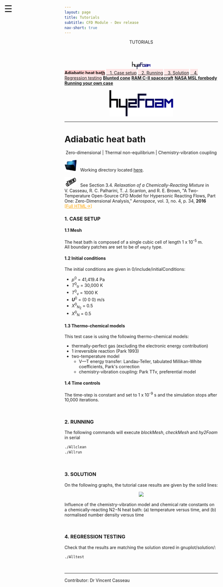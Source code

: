 ```yaml
---
layout: page
title: Tutorials
subtitle: CFD Module - Dev release
nav-short: true
---
```


<div id="mySidenav" class="sidenav">
  <a href="javascript:void(0)" class="closebtn" onclick="closeNav()"><i class='fa fa-times'></i></a>
  <header>TUTORIALS</header>
  <a href="https://hystrath.github.io/tutos/dev/hy2foam/toc/"><center><img src="/docs/img/logos/hy2FoamLogo.png" width="60"></center></a>
  <a href="https://hystrath.github.io/tutos/dev/hy2foam/heatbath" style="background-color:#FFCCCC"><b>Adiabatic heat bath</b></a>
  <a href="https://hystrath.github.io/tutos/dev/hy2foam/heatbath/#1-case-setup" style="background-color:#FFE6E6; padding-top:4px; padding-bottom:4px">&nbsp;&nbsp; 1. Case setup</a>
  <a href="https://hystrath.github.io/tutos/dev/hy2foam/heatbath/#2-running" style="background-color:#FFE6E6; padding-top:4px; padding-bottom:4px">&nbsp;&nbsp; 2. Running</a>
  <a href="https://hystrath.github.io/tutos/dev/hy2foam/heatbath/#3-solution" style="background-color:#FFE6E6; padding-top:4px; padding-bottom:4px">&nbsp;&nbsp; 3. Solution</a>
  <a href="https://hystrath.github.io/tutos/dev/hy2foam/heatbath/#4-regression-testing" style="background-color:#FFE6E6; padding-top:4px">&nbsp;&nbsp; 4. Regression testing</a>
  <a href="https://hystrath.github.io/tutos/dev/hy2foam/bluntedcone"><b>Blunted cone</b></a>
  <a href="https://hystrath.github.io/tutos/dev/hy2foam/ramcii/"><b>RAM C-II spacecraft</b></a>
  <a href="https://hystrath.github.io/tutos/dev/hy2foam/toc/#4-nasa-msl-forebody"><b>NASA MSL forebody</b></a>
  <a href="https://hystrath.github.io/tutos/dev/hy2foam/toc/#5-running-your-own-case"><b>Running your own case</b></a>
</div>

<span style="position: fixed;font-size:30px;cursor:pointer; margin:0px; top:60px;left:30px;" onclick="reopenNav()">&#9776;</span>

<script>
function openNav() {
  document.getElementById("mySidenav").style.width = "210px";
  document.getElementById("mySidenav").style.transition = "0s";
}

function closeNav() {
  document.getElementById("mySidenav").style.width = "0px";
  localStorage.removeItem('show_sidenav');
}

function reopenNav() {
  document.getElementById("mySidenav").style.width = "210px";
  document.getElementById("mySidenav").style.transition = "0.5s";
  localStorage.setItem("show_sidenav", true);
}

if (localStorage.getItem("show_sidenav")) openNav()
</script>
  
<p align="center">
  <img src="/docs/img/logos/hy2FoamLogo.png" width="210">
</p>

---

# Adiabatic heat bath

<p align="center">
Zero-dimensional | Thermal non-equilibrium | Chemistry-vibration coupling  
</p>

<p><img src="/docs/img/working_folder.png" width="40"> &nbsp; Working directory located <a href="https://github.com/hystrath/hyStrath/tree/OF-v2112/run/hyStrath/hy2Foam/heatBath"> here</a>.</p>

<p><img src="/docs/img/publis.png" width="40"> &nbsp; See Section 3.4. <i>Relaxation of a Chemically-Reacting Mixture</i> in <br> V. Casseau, R. C. Palharini, T. J. Scanlon, and R. E. Brown, "A Two-Temperature Open-Source CFD Model for Hypersonic Reacting Flows, Part One: Zero-Dimensional Analysis," <i>Aerospace</i>, vol. 3, no. 4, p. 34, <b>2016</b> &nbsp; <a href="http://www.mdpi.com/2226-4310/3/4/34/html" target="_blank" style="color:orange"> [Full HTML→]</a></p>  

### 1. CASE SETUP

#### 1.1 Mesh
The heat bath is composed of a single cubic cell of length 1 x 10<sup>-5</sup> m.  
All boundary patches are set to be of `empty` type.

#### 1.2 Initial conditions

The initial conditions are given in <dirname>0/include/</dirname><dict>initialConditions</dict>:
<ul>
<li><i>p</i><sup>0</sup> = 41,419.4 Pa</li>
<li><i>T</i><sup>0</sup><sub>tr</sub> = 30,000 K</li>
<li><i>T</i><sup>0</sup><sub>v</sub> = 1000 K</li>
<li><b><i>U</i></b><sup>0</sup> = (0 0 0) m/s</li>
<li><i>X</i><sup>0</sup><sub>N<sub>2</sub></sub> = 0.5</li>
<li><i>X</i><sup>0</sup><sub>N</sub> = 0.5</li>
</ul>

#### 1.3 Thermo-chemical models

This test case is using the following thermo-chemical models:  

* thermally-perfect gas (excluding the electronic energy contribution)
* 1 irreversible reaction (Park 1993)
* two-temperature model
  + V—T energy transfer: Landau-Teller, tabulated Millikan-White coefficients, Park's correction
  + chemistry-vibration coupling: Park TTv, preferential model

#### 1.4 Time controls

The time-step is constant and set to 1 x 10<sup>-9</sup> s and the simulation stops after 10,000 iterations.

&nbsp;
### 2. RUNNING
 
The following commands will execute <i>blockMesh</i>, <i>checkMesh</i> and <i>hy2Foam</i> in serial
 
```sh
./Allclean  
./Allrun
```

&nbsp;
### 3. SOLUTION

On the following graphs, the tutorial case results are given by the solid lines:

<p align="center">
  <img src="https://www.mdpi.com/aerospace/aerospace-03-00034/article_deploy/html/images/aerospace-03-00034-g007.png" width="400">
</p>

Influence of the chemistry-vibration model and chemical rate constants on a chemically-reacting N2−N heat bath: (a) temperature versus time, and (b) normalised number density versus time

&nbsp;
### 4. REGRESSION TESTING

Check that the results are matching the solution stored in <dirname>gnuplot/solution/</dirname>:
```sh
./Alltest
```  

<br>

---  

Contributor: Dr Vincent Casseau
